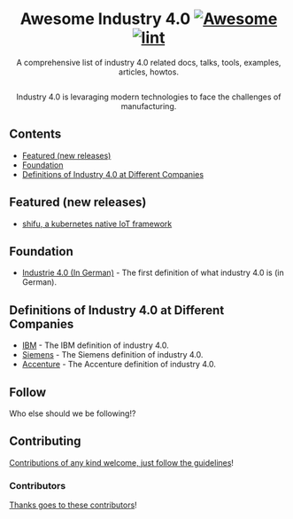 <div align="center">

<!-- title -->

<!--lint ignore no-dead-urls-->

# Awesome Industry 4.0 [![Awesome](https://awesome.re/badge.svg)](https://awesome.re) [![lint](https://github.com/akoscsiszar/awesome-i40/actions/workflows/lint.yaml/badge.svg)](https://github.com/akoscsiszar/awesome-i40/workflows/lint.yaml)

<!-- subtitle -->

A comprehensive list of industry 4.0 related docs, talks, tools, examples, articles, howtos.

<!-- image -->

<a href="" target="_blank" rel="noopener noreferrer">
  <img src="" />
</a>

<!-- description -->

Industry 4.0 is levaraging modern technologies to face the challenges of manufacturing. 
</div>

<!-- TOC -->

## Contents

- [Featured (new releases)](#featured-new-releases)
- [Foundation](#Foundation)
- [Definitions of Industry 4.0 at Different Companies](#Definitions-of-industry-40-at-different-companies)

<!-- CONTENT -->

## Featured (new releases)

- [shifu, a kubernetes native IoT framework](https://www.github.com/edgenesis/shifu)

## Foundation

- [Industrie 4.0 (In German)](https://web.archive.org/web/20130304101009/http://www.vdi-nachrichten.com/artikel/Industrie-4-0-Mit-dem-Internet-der-Dinge-auf-dem-Weg-zur-4-industriellen-Revolution/52570/1) - The first definition of what industry 4.0 is (in German).

## Definitions of Industry 4.0 at Different Companies

- [IBM](https://www.ibm.com/topics/industry-4-0) - The IBM definition of industry 4.0.
- [Siemens](https://www.plm.automation.siemens.com/global/en/our-story/glossary/industry-4-0/29278) - The Siemens definition of industry 4.0.
- [Accenture](https://www.accenture.com/au-en/insights/industry-x-index) - The Accenture definition of industry 4.0.


<!-- END CONTENT -->

## Follow

<!-- list people worth following on social sites (Twitter, LinkedIn, GitHub, YouTube etc.) -->

Who else should we be following!?

## Contributing

[Contributions of any kind welcome, just follow the guidelines](contributing.md)!

### Contributors

[Thanks goes to these contributors](https://github.com/akoscsiszar/awesome-i40/graphs/contributors)!
